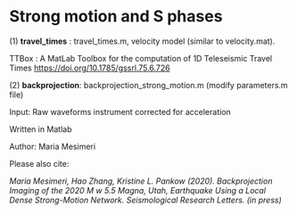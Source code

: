 # Strong motion and S phases

(1) **travel_times** : travel_times.m, velocity model (similar to velocity.mat).

TTBox : A MatLab Toolbox for the computation of 1D Teleseismic Travel Times <https://doi.org/10.1785/gssrl.75.6.726>

(2) **backprojection**: backprojection_strong_motion.m (modify parameters.m file)

Input: Raw waveforms instrument corrected for acceleration 


Written in Matlab

Author: Maria Mesimeri



Please also cite: 

*Maria Mesimeri, Hao Zhang, Kristine L. Pankow (2020). Backprojection Imaging of the 2020 M w 5.5 Magna, Utah, Earthquake Using a Local Dense Strong-Motion Network. Seismological Research Letters. (in press)*